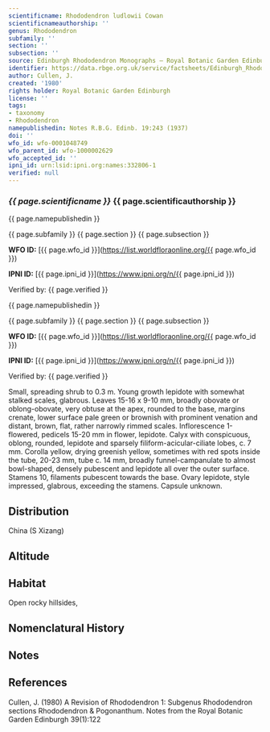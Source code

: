 ```yaml
---
scientificname: Rhododendron ludlowii Cowan
scientificnameauthorship: ''
genus: Rhododendron
subfamily: ''
section: ''
subsection: ''
source: Edinburgh Rhododendron Monographs – Royal Botanic Garden Edinburgh
identifier: https://data.rbge.org.uk/service/factsheets/Edinburgh_Rhododendron_Monographs.xhtml
author: Cullen, J.
created: '1980'
rights holder: Royal Botanic Garden Edinburgh
license: ''
tags:
- taxonomy
- Rhododendron
namepublishedin: Notes R.B.G. Edinb. 19:243 (1937)
doi: ''
wfo_id: wfo-0001048749
wfo_parent_id: wfo-1000002629
wfo_accepted_id: ''
ipni_id: urn:lsid:ipni.org:names:332806-1
verified: null
---
```

### _{{ page.scientificname }}_ {{ page.scientificauthorship }}
 {{ page.namepublishedin }}

{{ page.subfamily }} {{ page.section }} {{ page.subsection }}

**WFO ID:** [{{ page.wfo_id }}](https://list.worldfloraonline.org/{{ page.wfo_id }})

**IPNI ID:** [{{ page.ipni_id }}](https://www.ipni.org/n/{{ page.ipni_id }})

Verified by: {{ page.verified }}

 {{ page.namepublishedin }}

{{ page.subfamily }} {{ page.section }} {{ page.subsection }}

**WFO ID:** [{{ page.wfo_id }}](https://list.worldfloraonline.org/{{ page.wfo_id }})

**IPNI ID:** [{{ page.ipni_id }}](https://www.ipni.org/n/{{ page.ipni_id }})

Verified by: {{ page.verified }}



Small, spreading shrub to 0.3 m. Young growth lepidote with somewhat stalked scales, glabrous. Leaves 15-16 x 9-10 mm, broadly obovate or oblong-obovate, very obtuse at the apex, rounded to the base, margins crenate, lower surface pale green or brownish with prominent venation and distant, brown, flat, rather narrowly rimmed scales. Inflorescence 1-flowered, pedicels 15-20 mm in flower, lepidote. Calyx with conspicuous, oblong, rounded, lepidote and sparsely filiform-acicular-ciliate lobes, c. 7 mm. Corolla yellow, drying greenish yellow, sometimes with red spots inside the tube, 20-23 mm, tube c. 14 mm, broadly funnel-campanulate to almost bowl-shaped, densely pubescent and lepidote all over the outer surface. Stamens 10, filaments pubescent towards the base. Ovary lepidote, style impressed, glabrous, exceeding the stamens. Capsule unknown.

## Distribution
China (S Xizang)

## Altitude


## Habitat
Open rocky hillsides,

## Nomenclatural History

                       
## Notes


## References

Cullen, J. (1980) A Revision of Rhododendron 1: Subgenus Rhododendron sections Rhododendron & Pogonanthum. Notes from the Royal Botanic Garden Edinburgh 39(1):122
